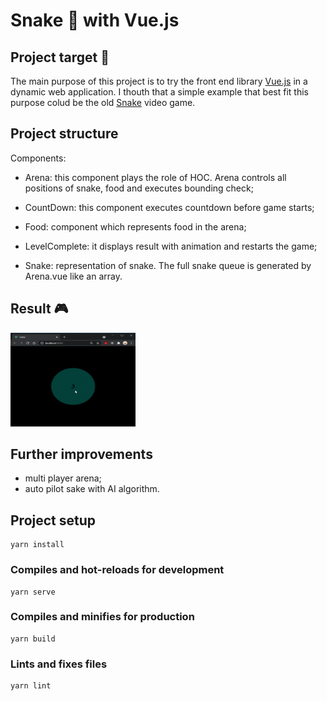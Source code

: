 # Snake :snake: with Vue.js 

## Project target :dart:
The main purpose of this project is to try the front end library [Vue.js](https://vuejs.org/v2/guide/) in a dynamic web application.
I thouth that a simple example that best fit this purpose colud be the old [Snake](https://en.wikipedia.org/wiki/Snake_(video_game_genre)) video game.

## Project structure
Components:
- Arena: this component plays the role of HOC. Arena controls all positions of snake, food and executes bounding check;

- CountDown: this component executes countdown before game starts;

- Food: component which represents food in the arena;

- LevelComplete: it displays result with animation and restarts the game; 

- Snake: representation of snake. The full snake queue is generated by Arena.vue like an array.  

## Result :video_game:
<img src="https://github.com/gaggioma/SnakeVue/blob/main/src/assets/snake.gif" width="200" height="150" />

## Further improvements
- multi player arena;
- auto pilot sake with AI algorithm.


## Project setup
```
yarn install
```

### Compiles and hot-reloads for development
```
yarn serve
```

### Compiles and minifies for production
```
yarn build
```

### Lints and fixes files
```
yarn lint
```